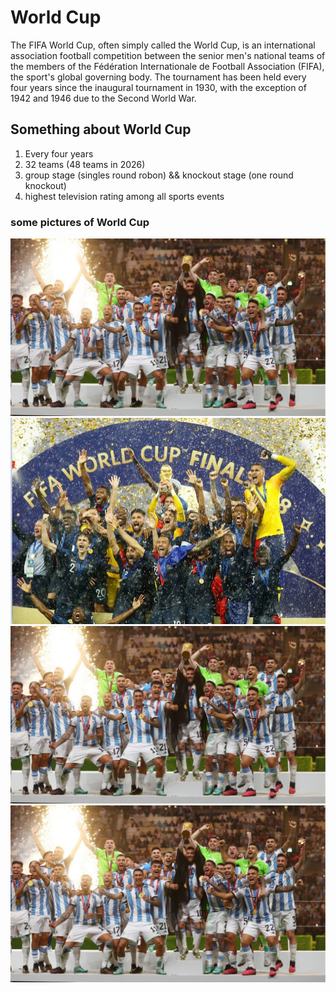 # World Cup
The FIFA World Cup, often simply called the World Cup, is an international association football competition between the senior men's national teams of the members of the Fédération Internationale de Football Association (FIFA), the sport's global governing body. The tournament has been held every four years since the inaugural tournament in 1930, with the exception of 1942 and 1946 due to the Second World War. 
## Something about World Cup
1. Every four years
2. 32 teams (48 teams in 2026)
3. group stage (singles round robon)  &&  knockout stage (one round knockout)
4. highest television rating among all sports events
### some pictures of World Cup   

![2022 champion](https://github.com/leonli112/test/blob/main/2022.jpg)
![2018 champion](https://github.com/leonli112/test/blob/main/2018.jpg)
![2014 champion](https://github.com/leonli112/test/blob/main/2022.jpg)
![2010 champion](https://github.com/leonli112/test/blob/main/2022.jpg)
